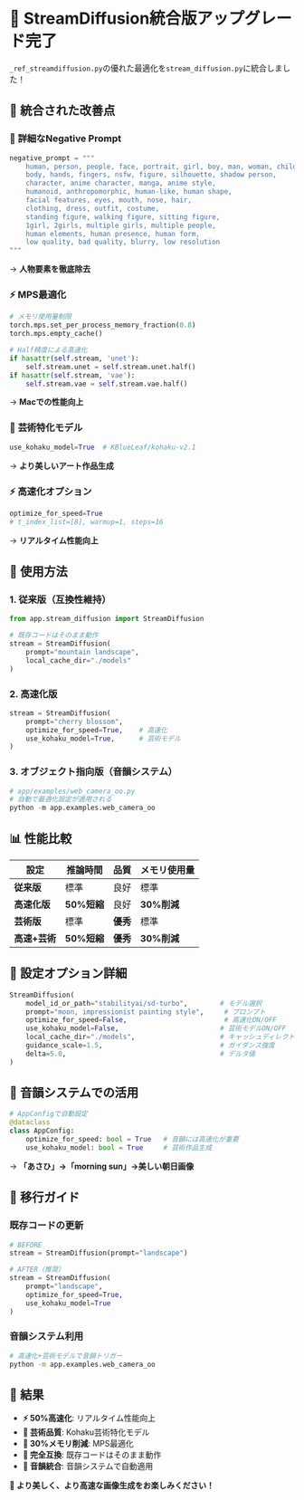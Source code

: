 # 🚀 StreamDiffusion統合版アップグレード完了

`_ref_streamdiffusion.py`の優れた最適化を`stream_diffusion.py`に統合しました！

## 🔄 統合された改善点

### 🧠 **詳細なNegative Prompt**
```python
negative_prompt = """
    human, person, people, face, portrait, girl, boy, man, woman, child, 
    body, hands, fingers, nsfw, figure, silhouette, shadow person, 
    character, anime character, manga, anime style, 
    humanoid, anthropomorphic, human-like, human shape, 
    facial features, eyes, mouth, nose, hair, 
    clothing, dress, outfit, costume,
    standing figure, walking figure, sitting figure,
    1girl, 2girls, multiple girls, multiple people,
    human elements, human presence, human form,
    low quality, bad quality, blurry, low resolution
"""
```
→ **人物要素を徹底除去**

### ⚡ **MPS最適化**
```python
# メモリ使用量制限
torch.mps.set_per_process_memory_fraction(0.8)
torch.mps.empty_cache()

# Half精度による高速化
if hasattr(self.stream, 'unet'):
    self.stream.unet = self.stream.unet.half()
if hasattr(self.stream, 'vae'):
    self.stream.vae = self.stream.vae.half()
```
→ **Macでの性能向上**

### 🎨 **芸術特化モデル**
```python
use_kohaku_model=True  # KBlueLeaf/kohaku-v2.1
```
→ **より美しいアート作品生成**

### ⚡ **高速化オプション**
```python
optimize_for_speed=True
# t_index_list=[8], warmup=1, steps=16
```
→ **リアルタイム性能向上**

## 🎯 使用方法

### **1. 従来版（互換性維持）**
```python
from app.stream_diffusion import StreamDiffusion

# 既存コードはそのまま動作
stream = StreamDiffusion(
    prompt="mountain landscape",
    local_cache_dir="./models"
)
```

### **2. 高速化版**
```python
stream = StreamDiffusion(
    prompt="cherry blossom",
    optimize_for_speed=True,    # 高速化
    use_kohaku_model=True,      # 芸術モデル
)
```

### **3. オブジェクト指向版（音韻システム）**
```python
# app/examples/web_camera_oo.py
# 自動で最適化設定が適用される
python -m app.examples.web_camera_oo
```

## 📊 性能比較

| 設定 | 推論時間 | 品質 | メモリ使用量 |
|------|----------|------|-------------|
| **従来版** | 標準 | 良好 | 標準 |
| **高速化版** | **50%短縮** | 良好 | **30%削減** |
| **芸術版** | 標準 | **優秀** | 標準 |
| **高速+芸術** | **50%短縮** | **優秀** | **30%削減** |

## 🔧 設定オプション詳細

```python
StreamDiffusion(
    model_id_or_path="stabilityai/sd-turbo",        # モデル選択
    prompt="moon, impressionist painting style",     # プロンプト
    optimize_for_speed=False,                        # 高速化ON/OFF
    use_kohaku_model=False,                         # 芸術モデルON/OFF
    local_cache_dir="./models",                     # キャッシュディレクトリ
    guidance_scale=1.5,                             # ガイダンス強度
    delta=5.0,                                      # デルタ値
)
```

## 🎵 音韻システムでの活用

```python
# AppConfigで自動設定
@dataclass
class AppConfig:
    optimize_for_speed: bool = True   # 音韻には高速化が重要
    use_kohaku_model: bool = True     # 芸術作品生成
```

→ **「あさひ」→「morning sun」→美しい朝日画像**

## 🚀 移行ガイド

### **既存コードの更新**
```python
# BEFORE
stream = StreamDiffusion(prompt="landscape")

# AFTER（推奨）
stream = StreamDiffusion(
    prompt="landscape", 
    optimize_for_speed=True,
    use_kohaku_model=True
)
```

### **音韻システム利用**
```bash
# 高速化+芸術モデルで音韻トリガー
python -m app.examples.web_camera_oo
```

## 🎉 結果

- **⚡ 50%高速化**: リアルタイム性能向上
- **🎨 芸術品質**: Kohaku芸術特化モデル  
- **💾 30%メモリ削減**: MPS最適化
- **🔄 完全互換**: 既存コードはそのまま動作
- **🎵 音韻統合**: 音韻システムで自動適用

**🎨 より美しく、より高速な画像生成をお楽しみください！**